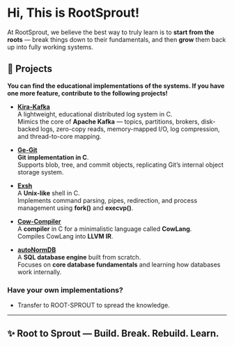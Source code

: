 # Hi, This is RootSprout!

At RootSprout, we believe the best way to truly learn is to **start from the roots** — break things down to their fundamentals, and then **grow** them back up into fully working systems.  


## 🚀 Projects  

**You can find the educational implementations of the systems. If you have one more feature, contribute to the following projects!**


- [**Kira-Kafka**](https://github.com/ROOT-SPROUT/Kira-Kafka)  
  A lightweight, educational distributed log system in C.  
  Mimics the core of **Apache Kafka** — topics, partitions, brokers, disk-backed logs, zero-copy reads, memory-mapped I/O, log compression, and thread-to-core mapping.  

- [**Ge-Git**](https://github.com/ROOT-SPROUT/Ge-Git)  
  **Git implementation in C**.  
  Supports blob, tree, and commit objects, replicating Git’s internal object storage system.

- [**Exsh**](https://github.com/RootSprout/Exsh)  
  A **Unix-like** shell in C.  
  Implements command parsing, pipes, redirection, and process management using **fork()** and **execvp()**.

- [**Cow-Compiler**](https://github.com/ROOT-SPROUT/Cow-Compiler)  
  A **compiler** in C for a minimalistic language called **CowLang**.  
  Compiles CowLang into **LLVM IR**.  

- [**autoNormDB**](https://github.com/ROOT-SPROUT/AutoNormDB)  
  A **SQL database engine** built from scratch.  
  Focuses on **core database fundamentals** and learning how databases work internally.

### **Have your own implementations?**
- Transfer to ROOT-SPROUT to spread the knowledge.
---

  

## ✨ **Root to Sprout — Build. Break. Rebuild. Learn.**
